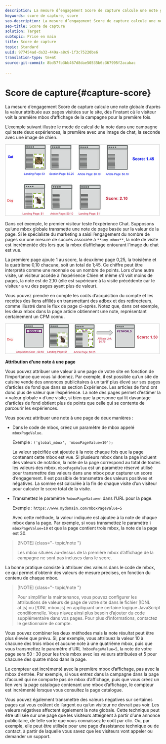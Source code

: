 ```yaml
---
description: La mesure d’engagement Score de capture calcule une note globale d’après la valeur attribuée aux pages visitées sur le site, dès l’instant où le visiteur voit la première mbox d’affichage de la campagne pour la première fois.
keywords: score de capture, score
seo-description: La mesure d’engagement Score de capture calcule une note globale d’après la valeur attribuée aux pages visitées sur le site, dès l’instant où le visiteur voit la première mbox d’affichage de la campagne pour la première fois.
seo-title: Score de capture
solution: Target
subtopic: Prise en main
title: Score de capture
topic: Standard
uuid: 977454ad-da32-449a-a8c9-1f3c75220be6
translation-type: tm+mt
source-git-commit: 8bd57fb3bb467d8dae50535b6c367995f2acabac

---
```



# Score de capture{#capture-score}

La mesure d’engagement Score de capture calcule une note globale d’après la valeur attribuée aux pages visitées sur le site, dès l’instant où le visiteur voit la première mbox d’affichage de la campagne pour la première fois.

L’exemple suivant illustre le mode de calcul de la note dans une campagne qui teste deux expériences, la première avec une image de chat, la seconde avec une image de chien.

![](assets/example_score.png)

Dans cet exemple, le premier visiteur teste l’expérience Chat. Supposons qu’une mbox globale transmette une note de page basée sur la valeur de la page. Si le spécialiste du marketing a saisi l’engagement du nombre de pages sur une mesure de succès associée à `**any mbox**`, la note de visite est incrémentée dès lors que la mbox d’affichage entourant l’image du chat est vue.

La première page ajoute 1 au score, la deuxième page 0,25, la troisième et la quatrième 0,10 chacune, soit un total de 1;45. Ce chiffre peut être interprété comme une monnaie ou un nombre de points. Lors d’une autre visite, un visiteur accède à l’expérience Chien et même s’il voit moins de pages, la note est de 2,10 (elle est supérieure à la visite précédente car le visiteur a vu des pages ayant plus de valeur).

Vous pouvez prendre en compte les coûts d’acquisition du compte et les recettes des liens affiliés en transmettant des adbox et des redirecteurs, comme illustré dans le flux de page ci-après. Notez que, dans cet exemple, les deux mbox dans la page article obtiennent une note, représentant certainement un CPM connu.

![](assets/example_score2.png)

**Attribution d’une note à une page**

Vous pouvez attribuer une valeur à une page de votre site en fonction de l’importance que vous lui donnez. Par exemple, il est possible qu’un site de cuisine vende des annonces publicitaires à un tarif plus élevé sur ses pages d’articles de fond que dans sa section Expérience. Les articles de fond ont donc plus de valeur que l’expérience. La note des pages permet d’estimer la « valeur globale » d’une visite, si bien que la personne qui lit davantage d’articles de fond obtient plus de points que celle qui se contente de parcourir les expériences.

Vous pouvez attribuer une note à une page de deux manières :

* Dans le code de mbox, créez un paramètre de mbox appelé `mboxPageValue`.

   Exemple : `('global_mbox', 'mboxPageValue=10');`

   La valeur spécifiée est ajoutée à la note chaque fois que la page contenant cette mbox est vue. Si plusieurs mbox dans la page incluent des valeurs de notation, la note de la page correspond au total de toutes les valeurs des mbox. `mboxPageValue` est un paramètre réservé utilisé pour transmettre des valeurs dans une mbox pour capturer un score d’engagement. Il est possible de transmettre des valeurs positives et négatives. La somme est calculée à la fin de chaque visite d’un visiteur pour calculer le score total de la visite.

* Transmettez le paramètre `?mboxPageValue=n` dans l’URL pour la page.

   Exemple : `https://www.mydomain.com?mboxPageValue=5`

   Avec cette méthode, la valeur indiquée est ajoutée à la note de chaque mbox dans la page. Par exemple, si vous transmettez le paramètre `?mboxPageValue=10` et que la page contient trois mbox, la note de la page est 30.

>[!NOTE] {class="- topic/note "}
>
>Les mbox situées au-dessus de la première mbox d’affichage de la campagne ne sont pas incluses dans le score.

La bonne pratique consiste à attribuer des valeurs dans le code de mbox, ce qui permet d’obtenir des valeurs de mesure précises, en fonction du contenu de chaque mbox.

>[!NOTE] {class="- topic/note "}
>
>Pour simplifier la maintenance, vous pouvez configurer les attributions de valeurs de page de votre site dans le fichier [!DNL at.js] ou [!DNL mbox.js] en appliquant une certaine logique JavaScript conditionnelle. Vous n’avez ainsi plus besoin d’ajouter du code supplémentaire dans vos pages. Pour plus d’informations, contactez le gestionnaire de compte.

Vous pouvez combiner les deux méthodes mais la note résultat peut être plus élevée que prévu. Si, par exemple, vous attribuez la valeur 10 à chacune des trois mbox et aucune note à une quatrième mbox, puis que vous transmettez le paramètre d’URL `?mboxPageValue=5`, la note de votre page sera 50 : 30 pour les trois mbox avec les valeurs attribuées et 5 pour chacune des quatre mbox dans la page.

Le compteur est incrémenté avec la première mbox d’affichage, pas avec la mbox d’entrée. Par exemple, si vous entrez dans la campagne dans la page d’accueil qui ne comporte pas de mbox d’affichage, puis que vous créez un lien vers la page catalogue contenant une mbox d’affichage, le compteur est incrémenté lorsque vous consultez la page catalogue.

Vous pouvez également transmettre des valeurs négatives sur certaines pages qui vous coûtent de l’argent ou qu’un visiteur ne devrait pas voir. Les valeurs négatives affectent également la note globale. Cette technique peut être utilisée sur une page que les visiteurs atteignent à partir d’une annonce publicitaire, de telle sorte que vous connaissez le coût par clic. Ou, par exemple, elle peut être utilisée pour une page d’assistance technique ou de contact, à partir de laquelle vous savez que les visiteurs vont appeler ou demander un support.
